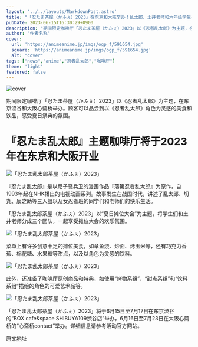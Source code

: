 ```yaml
---
layout: '../../layouts/MarkdownPost.astro'
title: "「忍たま茶屋（かふぇ）2023」在东京和大阪举办！乱太郎、土井老师和六年级学生一起享受夏日祭典氛围♪"
pubDate: 2023-06-15T16:30:29+0900
description: "期间限定咖啡厅「忍たま茶屋（かふぇ）2023」以《忍者乱太郎》为主题，在东京涩谷和大阪心斋桥举办。"
author: "作者名称"
cover:
  url: 'https://animeanime.jp/imgs/ogp_f/591654.jpg'
  square: 'https://animeanime.jp/imgs/ogp_f/591654.jpg'
  alt: "cover"
tags: ["news","anime","忍者乱太郎","咖啡厅"]
theme: 'light'
featured: false
---
```


![cover](https://animeanime.jp/imgs/ogp_f/591654.jpg)

期间限定咖啡厅「忍たま茶屋（かふぇ）2023」以《忍者乱太郎》为主题，在东京涩谷和大阪心斋桥举办。顾客可以品尝到以《忍者乱太郎》角色为灵感的美食和饮品，感受夏日祭典的氛围。

# 『忍たま乱太郎』主题咖啡厅将于2023年在东京和大阪开业

![「忍たま乱太郎茶屋（かふぇ）2023」](https://animeanime.jp/imgs/zoom/591644.jpg)

『忍たま乱太郎』是以尼子骚兵卫的漫画作品『落第忍者乱太郎』为原作，自1993年起在NHK播出的电视动画系列。故事发生在战国时代，讲述了乱太郎、切丸、辰之助等三人组以及女忍者班的同学们和老师们的快乐生活。

「忍たま乱太郎茶屋（かふぇ）2023」以“夏日摊位大会”为主题，将学生们和土井老师分成三个团队，一起享受摊位大会的欢乐氛围。

![「忍たま乱太郎茶屋（かふぇ）2023」](https://animeanime.jp/imgs/zoom/591658.jpg)

菜单上有许多创意十足的摊位美食，如章鱼烧、炒面、烤玉米等，还有巧克力香蕉、棉花糖、水果糖等甜点，以及以角色为灵感的饮料。

![「忍たま乱太郎茶屋（かふぇ）2023」](https://animeanime.jp/imgs/zoom/591662.jpg)

此外，还准备了咖啡厅原创商品和特典，如使用“烤物系组”、“甜点系组”和“饮料系组”描绘的角色的可爱艺术品等。

![「忍たま乱太郎茶屋（かふぇ）2023」](https://animeanime.jp/imgs/zoom/591646.jpg)

「忍たま乱太郎茶屋（かふぇ）2023」将于6月15日至7月17日在东京渋谷的“BOX cafe&amp;space SHIBUYA109渋谷店”举办，6月16日至7月23日在大阪心斋桥的“心斋桥contact”举办。详细信息请参考活动官方网站。

  [原文地址](https://animeanime.jp/article/2023/06/15/77939.html)